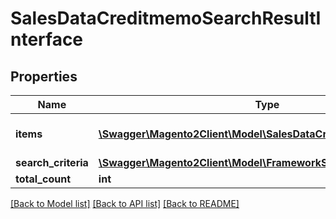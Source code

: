 # SalesDataCreditmemoSearchResultInterface

## Properties
Name | Type | Description | Notes
------------ | ------------- | ------------- | -------------
**items** | [**\Swagger\Magento2Client\Model\SalesDataCreditmemoInterface[]**](SalesDataCreditmemoInterface.md) | Array of collection items. | 
**search_criteria** | [**\Swagger\Magento2Client\Model\FrameworkSearchCriteriaInterface**](FrameworkSearchCriteriaInterface.md) |  | 
**total_count** | **int** | Total count. | 

[[Back to Model list]](../README.md#documentation-for-models) [[Back to API list]](../README.md#documentation-for-api-endpoints) [[Back to README]](../README.md)


